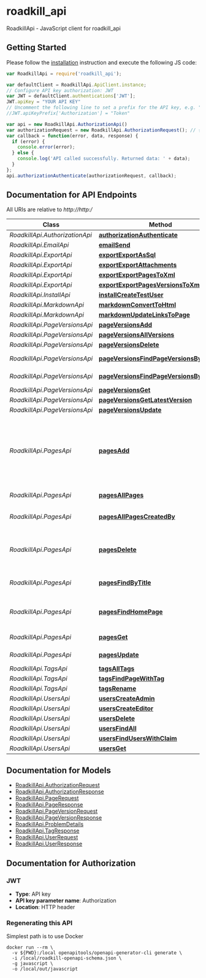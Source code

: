 # roadkill_api

RoadkillApi - JavaScript client for roadkill_api

## Getting Started

Please follow the [installation](#installation) instruction and execute the following JS code:

```javascript
var RoadkillApi = require('roadkill_api');

var defaultClient = RoadkillApi.ApiClient.instance;
// Configure API key authorization: JWT
var JWT = defaultClient.authentications['JWT'];
JWT.apiKey = "YOUR API KEY"
// Uncomment the following line to set a prefix for the API key, e.g. "Token" (defaults to null)
//JWT.apiKeyPrefix['Authorization'] = "Token"

var api = new RoadkillApi.AuthorizationApi()
var authorizationRequest = new RoadkillApi.AuthorizationRequest(); // {AuthorizationRequest} 
var callback = function(error, data, response) {
  if (error) {
    console.error(error);
  } else {
    console.log('API called successfully. Returned data: ' + data);
  }
};
api.authorizationAuthenticate(authorizationRequest, callback);

```

## Documentation for API Endpoints

All URIs are relative to *http://http:/*

Class | Method | HTTP request | Description
------------ | ------------- | ------------- | -------------
*RoadkillApi.AuthorizationApi* | [**authorizationAuthenticate**](AuthorizationApi.md#authorizationAuthenticate) | **POST** /v3/Authorization/Authenticate | 
*RoadkillApi.EmailApi* | [**emailSend**](EmailApi.md#emailSend) | **POST** /v3/Email | 
*RoadkillApi.ExportApi* | [**exportExportAsSql**](ExportApi.md#exportExportAsSql) | **POST** /v3/Export/ExportAsSql | 
*RoadkillApi.ExportApi* | [**exportExportAttachments**](ExportApi.md#exportExportAttachments) | **POST** /v3/Export/ExportAttachments | 
*RoadkillApi.ExportApi* | [**exportExportPagesToXml**](ExportApi.md#exportExportPagesToXml) | **POST** /v3/Export/ExportPagesToXml | 
*RoadkillApi.ExportApi* | [**exportExportPagesVersionsToXml**](ExportApi.md#exportExportPagesVersionsToXml) | **POST** /v3/Export/ExportPagesVersionsToXml | 
*RoadkillApi.InstallApi* | [**installCreateTestUser**](InstallApi.md#installCreateTestUser) | **POST** /v3/Install/CreateTestUser | 
*RoadkillApi.MarkdownApi* | [**markdownConvertToHtml**](MarkdownApi.md#markdownConvertToHtml) | **POST** /v3/Markdown/ConvertToHtml | 
*RoadkillApi.MarkdownApi* | [**markdownUpdateLinksToPage**](MarkdownApi.md#markdownUpdateLinksToPage) | **POST** /v3/Markdown/UpdateLinksToPage | 
*RoadkillApi.PageVersionsApi* | [**pageVersionsAdd**](PageVersionsApi.md#pageVersionsAdd) | **POST** /v3/PageVersions | 
*RoadkillApi.PageVersionsApi* | [**pageVersionsAllVersions**](PageVersionsApi.md#pageVersionsAllVersions) | **GET** /v3/PageVersions/AllVersions | 
*RoadkillApi.PageVersionsApi* | [**pageVersionsDelete**](PageVersionsApi.md#pageVersionsDelete) | **DELETE** /v3/PageVersions | 
*RoadkillApi.PageVersionsApi* | [**pageVersionsFindPageVersionsByAuthor**](PageVersionsApi.md#pageVersionsFindPageVersionsByAuthor) | **GET** /v3/PageVersions/FindPageVersionsByAuthor | 
*RoadkillApi.PageVersionsApi* | [**pageVersionsFindPageVersionsByPageId**](PageVersionsApi.md#pageVersionsFindPageVersionsByPageId) | **GET** /v3/PageVersions/FindPageVersionsByPageId | 
*RoadkillApi.PageVersionsApi* | [**pageVersionsGet**](PageVersionsApi.md#pageVersionsGet) | **GET** /v3/PageVersions/{id} | 
*RoadkillApi.PageVersionsApi* | [**pageVersionsGetLatestVersion**](PageVersionsApi.md#pageVersionsGetLatestVersion) | **GET** /v3/PageVersions/GetLatestVersion | 
*RoadkillApi.PageVersionsApi* | [**pageVersionsUpdate**](PageVersionsApi.md#pageVersionsUpdate) | **PUT** /v3/PageVersions | 
*RoadkillApi.PagesApi* | [**pagesAdd**](PagesApi.md#pagesAdd) | **POST** /v3/Pages | Add a page to the database using the provided meta information. This will only add the meta information not the page text, use PageVersions to add text for a page.
*RoadkillApi.PagesApi* | [**pagesAllPages**](PagesApi.md#pagesAllPages) | **GET** /v3/Pages/AllPages | Retrieves all pages in the Roadkill database.
*RoadkillApi.PagesApi* | [**pagesAllPagesCreatedBy**](PagesApi.md#pagesAllPagesCreatedBy) | **GET** /v3/Pages/AllPagesCreatedBy | Retrieves all pages created by a particular user.
*RoadkillApi.PagesApi* | [**pagesDelete**](PagesApi.md#pagesDelete) | **DELETE** /v3/Pages | Deletes an existing page from the database. This is an administrator-only action.
*RoadkillApi.PagesApi* | [**pagesFindByTitle**](PagesApi.md#pagesFindByTitle) | **GET** /v3/Pages/FindByTitle | Finds the first page matching the given page title.
*RoadkillApi.PagesApi* | [**pagesFindHomePage**](PagesApi.md#pagesFindHomePage) | **GET** /v3/Pages/FindHomePage | Finds the first page in the database with the \&quot;homepage\&quot; tag.
*RoadkillApi.PagesApi* | [**pagesGet**](PagesApi.md#pagesGet) | **GET** /v3/Pages/{id} | Gets a single page by its ID.
*RoadkillApi.PagesApi* | [**pagesUpdate**](PagesApi.md#pagesUpdate) | **PUT** /v3/Pages | Updates an existing page in the database.
*RoadkillApi.TagsApi* | [**tagsAllTags**](TagsApi.md#tagsAllTags) | **GET** /v3/Tags/AllTags | 
*RoadkillApi.TagsApi* | [**tagsFindPageWithTag**](TagsApi.md#tagsFindPageWithTag) | **GET** /v3/Tags/FindPageWithTag | 
*RoadkillApi.TagsApi* | [**tagsRename**](TagsApi.md#tagsRename) | **PUT** /v3/Tags/Rename | 
*RoadkillApi.UsersApi* | [**usersCreateAdmin**](UsersApi.md#usersCreateAdmin) | **POST** /v3/Users/CreateAdmin | 
*RoadkillApi.UsersApi* | [**usersCreateEditor**](UsersApi.md#usersCreateEditor) | **POST** /v3/Users/CreateEditor | 
*RoadkillApi.UsersApi* | [**usersDelete**](UsersApi.md#usersDelete) | **DELETE** /v3/Users/Delete | 
*RoadkillApi.UsersApi* | [**usersFindAll**](UsersApi.md#usersFindAll) | **GET** /v3/Users/FindAll | 
*RoadkillApi.UsersApi* | [**usersFindUsersWithClaim**](UsersApi.md#usersFindUsersWithClaim) | **GET** /v3/Users/FindUsersWithClaim | 
*RoadkillApi.UsersApi* | [**usersGet**](UsersApi.md#usersGet) | **GET** /v3/Users/{email} | 


## Documentation for Models

 - [RoadkillApi.AuthorizationRequest](AuthorizationRequest.md)
 - [RoadkillApi.AuthorizationResponse](AuthorizationResponse.md)
 - [RoadkillApi.PageRequest](PageRequest.md)
 - [RoadkillApi.PageResponse](PageResponse.md)
 - [RoadkillApi.PageVersionRequest](PageVersionRequest.md)
 - [RoadkillApi.PageVersionResponse](PageVersionResponse.md)
 - [RoadkillApi.ProblemDetails](ProblemDetails.md)
 - [RoadkillApi.TagResponse](TagResponse.md)
 - [RoadkillApi.UserRequest](UserRequest.md)
 - [RoadkillApi.UserResponse](UserResponse.md)


## Documentation for Authorization

### JWT


- **Type**: API key
- **API key parameter name**: Authorization
- **Location**: HTTP header

### Regenerating this API

Simplest path is to use Docker

```
docker run --rm \
  -v ${PWD}:/local openapitools/openapi-generator-cli generate \
  -i /local/roadkill-openapi-schema.json \
  -g javascript \
  -o /local/out/javascript
```